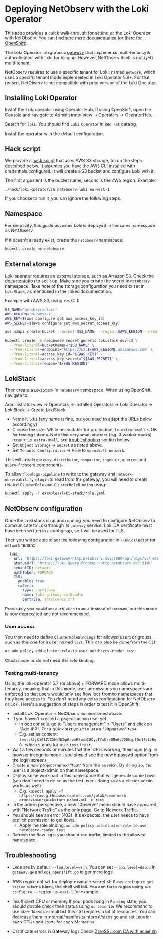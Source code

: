 # Deploying NetObserv with the Loki Operator

This page provides a quick walk-through for setting up the Loki Operator with NetObserv. You can [find here more documentation](https://loki-operator.dev/docs/prologue/quickstart.md/) (or [there for OpenShift](https://docs.openshift.com/container-platform/4.11//logging/cluster-logging-loki.html)).

The Loki Operator integrates a [gateway](https://github.com/observatorium/api) that implements multi-tenancy & authentication with Loki for logging. However, NetObserv itself is not (yet) multi-tenant.

NetObserv requires to use a specific tenant for Loki, named `network`, which uses a specific tenant mode implemented in Loki Operator 5.6+. For that reason, NetObserv is not compatible with prior version of the Loki Operator.

## Installing Loki Operator

Install the Loki operator using Operator Hub. If using OpenShift, open the Console and navigate to Administrator view -> Operators -> OperatorHub.

Search for `loki`. You should find `Loki Operator` in `Red Hat` catalog.

Install the operator with the default configuration.

## Hack script

We provide a [hack script](./hack/loki-operator.sh) that uses AWS S3 storage, to run the steps described below. It assumes you have the AWS CLI installed with credentials configured. It will create a S3 bucket and configure Loki with it.

The first argument is the bucket name, second is the AWS region. Example:

```bash
./hack/loki-operator.sh netobserv-loki eu-west-1
```

If you choose to run it, you can ignore the following steps.

## Namespace

For simplicity, this guide assumes Loki is deployed in the same namespace as NetObserv.

If it doesn't already exist, create the `netobserv` namespace:

```bash
kubectl create ns netobserv
```

## External storage

Loki operator requires an external storage, such as Amazon S3. Check [the documentation](https://loki-operator.dev/docs/object_storage.md/) to set it up. Make sure you create the secret in `netobserv` namespace. Take note of the storage configuration you need to set in `LokiStack`, as mentioned in the linked documentation.

Example with AWS S3, using `aws` CLI:

```bash
S3_NAME="netobserv-loki"
AWS_REGION="eu-west-1"
AWS_KEY=$(aws configure get aws_access_key_id)
AWS_SECRET=$(aws configure get aws_secret_access_key)

aws s3api create-bucket --bucket $S3_NAME  --region $AWS_REGION --create-bucket-configuration LocationConstraint=$AWS_REGION

kubectl create -n netobserv secret generic lokistack-dev-s3 \
  --from-literal=bucketnames="$S3_NAME" \
  --from-literal=endpoint="https://s3.${AWS_REGION}.amazonaws.com" \
  --from-literal=access_key_id="${AWS_KEY}" \
  --from-literal=access_key_secret="${AWS_SECRET}" \
  --from-literal=region="${AWS_REGION}"
```

## LokiStack

Then create a `LokiStack` in `netobserv` namespace. When using OpenShift, navigate to:

Administrator view -> Operators -> Installed Operators -> Loki Operator -> LokiStack -> Create LokiStack

- Name it `loki` (any name is fine, but you need to adapt the URLs below accordingly)
- Choose the size. While not suitable for production, `1x.extra-small` is OK for testing / demo. Note that very small clusters (e.g. 3 worker nodes) require `1x.extra-small`, see [troubleshooting](#troubleshooting) section below.
- Set `Object Storage` -> `Secret` as noted above.
- Set `Tenants Configuration` -> `Mode` to `openshift-network`.

This will create `gateway`, `distributor`, `compactor`, `ingester`, `querier` and `query-frontend` components.

To allow `flowlogs-pipeline` to write to the gateway and `network-observability-plugin` to read from the gateway, you will need to create related `ClusterRole` and `ClusterRoleBinding` using:

```bash
kubectl apply -f examples/loki-stack/role.yaml
```

## NetObserv configuration

Once the Loki stack is up and running, you need to configure NetObserv to communicate to Loki through its `gateway` service. Loki CA certificate must have been written in a configmap, so it will be used for TLS.

Then you will be able to set the following configuration in `FlowCollector` for `network` tenant:

```yaml
  loki:
    url: 'https://loki-gateway-http.netobserv.svc:8080/api/logs/v1/network/'
    statusUrl: 'https://loki-query-frontend-http.netobserv.svc:3100'
    tenantID: network
    authToken: FORWARD
    tls:
      enable: true
      caCert:
        type: configmap
        name: loki-gateway-ca-bundle
        certFile: service-ca.crt
```

Previously you could set `authToken` to `HOST` instead of `FORWARD`, but this mode is now deprecated and not recommended.

### User access

You then need to define `ClusterRoleBindings` for allowed users or groups, such as [this one](./examples/loki-stack/rolebinding-user-test.yaml) for a user named `test`. This can also be done from the CLI:

```bash
oc adm policy add-cluster-role-to-user netobserv-reader test
```

Cluster admins do not need this role binding.

### Testing multi-tenancy

Using the loki-operator 5.7 (or above) + FORWARD mode allows multi-tenancy, meaning that in this mode, user permissions on namespaces are enforced so that users would only see flow logs from/to namespaces that they have access to. You don't need any extra configuration for NetObserv or Loki. Here's a suggestion of steps in order to test it in OpenShift:

- Install Loki Operator + NetObserv as mentioned above.
- If you haven't created a project-admin user yet:
  - In ocp console, go to "Users management" > "Users" and click on "Add IDP". For a quick test you can use a "Htpasswd" type
  - E.g. set as content: `test:$2y$10$Z2CXWdNCkp6rvoR5bmbI8OyiTYsUreOMn6sV2UNzpl9c1Eb1vBqO.` which stands for user `test` / `test`.
- Wait a few seconds or minutes that the IDP is working, then login (e.g. in browser incognito mode - you should see the new htpasswd option from the login screen)
- Create a new project named "test" from this session. By doing so, the user is a project-admin on that namespace.
- Deploy some workload in this namespace that will generate some flows (you don't need to do so as the test user - doing so as a cluster admin works as well)
  - E.g. `kubectl apply -f https://raw.githubusercontent.com/jotak/demo-mesh-arena/main/quickstart-naked.yml -n test`
- In the admin perspective, a new "Observe" menu should have appeared, with "Network Traffic" as the only page. Go to Network Traffic.
- You should see an error (403). It's expected: the user needs to have explicit permission to get flows.
  - Apply the role binding: `oc adm policy add-cluster-role-to-user netobserv-reader test`
- Refresh the flow logs: you should see traffic, limited to the allowed namespace.

## Troubleshooting

- Logs are by default `--log.level=warn`. 
You can set `--log.level=debug` in `gateway.go` and `opa_openshift.go` to get more logs.

- AWS region not set for deploy-example-secret.sh
If `aws configure get region` returns blank, the shell will fail. 
You can force region using `aws configure --region us-east-1` for example.

- Insufficient CPU or memory
If your pods hang in `Pending` state, you should double check their status using `oc describe`
We recommand to use size: 1x.extra-small but this still requires a lot of resources. 
You can decrease them in internal/manifests/internal/sizes.go and set `100m` for each CPUs and `256Mi` for each Memories

- Certificate errors in Gateway logs
Check [ZeroSSL.com CA with acme.sh](./hack_dex.md#zerosslcom-ca-with-acmesh)

